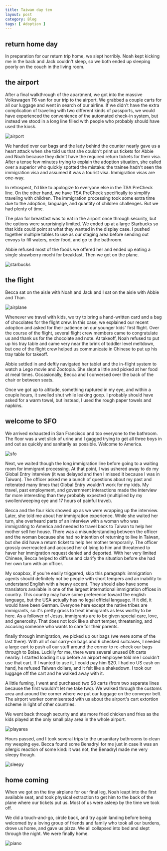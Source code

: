 ```yaml
---
title: Taiwan day ten
layout: post
category: Blog
tags: [ Adoption ]
---
```


## return home day
In preparation for our return trip home, we slept horribly. Noah kept kicking me in the back and Jack couldn't sleep, so we both ended up sleeping poorly on the couch in the living room.

<!-- more -->
## the airport
After a final walkthrough of the apartment, we got into the massive Volkswagen T6 van for our trip to the airport. We grabbed a couple carts for all our luggage and went in search of our airline. If we didn't have the extra complication of traveling with two different kinds of passports, we would have experienced the convenience of the automated check-in system, but instead we stood in a long line filled with people who probably should have used the kiosk.

![airport](https://lh3.googleusercontent.com/pw/AJFCJaUKHTmn4wPBlF_0a_vH6iQR7bcUVRcxwKIdqhJ_NqIGlb2Dy2AkfhkkVY-IuR03ryiYACa65fJUo-nUzruigWBNwjkBU_md0nsKd4XlhKbZVgmfHCPBc9BT_aV0E6eJhjHBWjiUV3HR4_mXa7rqVFAHlA=w1204-h903-s-no?authuser=0)

We handed over our bags and the lady behind the counter nearly gave us a heart attack when she told us that she couldn't print us tickets for Abbie and Noah because they didn't have the required return tickets for their visa. After a tense few minutes trying to explain the adoption situation, she called over a superior who quickly spotted the mistake: the trainee hadn't seen the immigration visa and assumed it was a tourist visa. Immigration visas are one-way.

In retrospect, I'd like to apologize to everyone else in the TSA PreCheck line. On the other hand, we have TSA PreCheck specifically to simplify traveling with children. The immigration processing took some extra time due to the adoption, language, and quantity of children challenges. But we had plenty of time.

The plan for breakfast was to eat in the airport once through security, but the options were surprisingly limited. We ended up at a large Starbucks so that kids could point at what they wanted in the display case. I pushed together multiple tables to use as our staging area before sending out envoys to fill waters, order food, and go to the bathroom.

Abbie refused most of the foods we offered her and ended up eating a single strawberry mochi for breakfast. Then we got on the plane.

![starbucks](https://lh3.googleusercontent.com/pw/AJFCJaVkTi2heUs7aJY-QHDc_i_FWFna7pAHWBzVYG-TB7irSHuOgwINQiGRMrwgqseG3zEd9Vxh_9ExHtxjb9zWvgjzpfYlLGSRNQwJ6kREth1WmcVQNnaQVymlnrhrBmP6x3a05o-fZdBWPnAB-xh-EScZyg=w1199-h903-s-no?authuser=0)

## the flight
Becca sat on the aisle with Noah and Jack and I sat on the aisle with Abbie and Than.

![airplane](https://lh3.googleusercontent.com/pw/AJFCJaUDcb9y0hhB41WCQVO2Rrgr922XB1Ynjqa9nNfnuMHzUJD5MplqWRgW9g2PnQrw6NBVerPBBl9wbmc4r2P3tM0-wUspaBfrgYF9zedsYVjVYWIWDUPUOx-rEtHDq6HlH1VtkwtrbJSlCxWzQkX96raBEQ=w1204-h903-s-no?authuser=0)

Whenever we travel with kids, we try to bring a hand-written card and a bag of chocolates for the flight crew. In this case, we explained our recent adoption and asked for their patience on our younger kids' first flight. Over the course of the flight, several flight crew members came to congratulate us and thank us for the chocolate and note. At takeoff, Noah refused to put up his tray table and came very near the brink of toddler level meltdown, but one of the flight crew helped us communicate in Chinese to put up his tray table for takeoff.

Abbie settled in and deftly navigated her tablet and the in-flight system to watch a Lego movie and Zootopia. She slept a little and picked at her food at meal times. Occasionally, Becca and I conversed over the back of the chair or between seats.

Once we got up to altitude, something ruptured in my eye, and within a couple hours, it swelled shut while leaking goop. I probably should have asked for a warm towel, but instead, I used the rough paper towels and napkins.

## welcome to SFO
We arrived exhausted in San Francisco and too everyone to the bathroom. The floor was a wet slick of urine and I gagged trying to get all three boys in and out as quickly and sanitarily as possible. Welcome to America.

![sfo](https://lh3.googleusercontent.com/pw/AJFCJaV-0kNZ8MadSp8kT_wYwGSZ4iZWj2xhbfAB4HZkrmawL7vUi4tvUcqk2MnV_iJYbNvZK9Z0ZpNeK-bpA_3LW4vFSA7KTn-bH4QLUsAm-TRpqDUxIj_LwbxU_bSPGUJL6rDp56VCyO1xJ2HZAijLUJrOGw=w1204-h903-s-no?authuser=0)

Next, we waited though the long immigration line before going to a waiting room for immigrant processing. At that point, I was ushered away to do my Global Entry interview (it was delayed and then I missed it because I was in Taiwan). The officer asked me a bunch of questions about my past and reiterated many times that Global Entry wouldn't work for my kids. My travel, past employment, and government interactions made the interview far more interesting than they probably expected (multiplied by my swollen/weeping eye and 17 hours of painful travel).

Becca and the four kids showed up as we were wrapping up the interview. Later, she told me about her immigration experience. While she waited her turn, she overheard parts of an interview with a woman who was immigrating to America and needed to travel back to Taiwan to help her mother sell her house. There was a misunderstanding between the officer and the woman because she had no intention of returning to live in Taiwan, but she did have a return ticket to help her mother temporarily. The officer grossly overreacted and accused her of lying to him and threatened to haver her immigration request denied and deported. With her very limited Chinese, Becca helped to diffuse and clarify the situation before she had her own turn with an officer.

My soapbox, if you're easily triggered, skip this paragraph: immigration agents should definitely not be people with short tempers and an inability to understand English with a heavy accent. They should also have some translators available in one of the largest international immigration offices in country. This country may have some preference toward the english language, but the USA actually has no legal official language. If it did, it would have been German. Everyone here except the native tribes are immigrants, so it's pretty gross to treat immigrants as less worthy to be here. As a follower of Jesus, immigrants are to be given special care, love, and generosity. That does not look like a short temper, threatening, and accusing someone who wants to care for their parents.

finally through immigration, we picked up our bags (we were some of the last there). With all of our carry-on bags and 6 checked suitcases, I needed a large cart to push all our stuff around the corner to re-check our bags through to Boise. Luckily for me, there were several unused 8ft carts nearby. I started loading it up before an airport employee told me I couldn't use that cart. If I wanted to use it, I could pay him $20. I had no US cash on hand, he refused Taiwan dollars, and it felt like a shakedown. I took our luggage off the cart and he walked away with it. 

A little fuming, I went and purchased two $8 carts (from two separate lines because the first wouldn't let me take two). We walked through the customs area and around the corner where we put our luggage on the conveyor belt. The airport worker commiserated with us about the airport's cart extortion scheme in light of other countries.

We went back through security and ate more fried chicken and fries as the kids played at the only small play area in the whole airport.

![playarea](https://lh3.googleusercontent.com/pw/AJFCJaV2SuOuiYg8oiSZwmN1jKr8yI0tHCNTiklFXVn94oXGOKZokyL40gDw4aljK0cT5eVY3KwpPc6gjAUoYegq-NWkGhNOm0Yr7dNlQtgmEowUYHho4N4tAZ1XQ0aBxuScbhb8v22RHPuDTjjgOXueB9W8Ig=w1199-h903-s-no?authuser=0)

Hours passed, and I took several trips to the unsanitary bathrooms to clean my weeping eye. Becca found some Benadryl for me just in case it was an allergic reaction of some kind: it was not, the Benadryl made me very sleepy though.

![sleepy](https://lh3.googleusercontent.com/pw/AJFCJaU68SBtWzQqDm2Xt94DbXOYb55QjQl1SYiJ4g3_6ryDFmj-SyuGD5JKCNMm__6ZfxU_HzTd91JyE_rNtiwYaNvY0sRcJV1KcCZuI8x9fHmeir88fd1qkEFxq5QEK0GoS49ytw0M61Yr6dr47r5DKnlk0A=w1204-h903-s-no?authuser=0)

## home coming
When we got on the tiny airplane for our final leg, Noah leapt into the first available seat, and took physical extraction to get him to the back of the plane where our tickets put us. Most of us were asleep by the time we took off.

We did a touch-and-go, circle back, and try again landing before being welcomed by a loving group of friends and family who took all our burdens, drove us home, and gave us pizza. We all collapsed into bed and slept through the night. We were finally home.

![piano](https://lh3.googleusercontent.com/pw/AJFCJaXE50s4nOiXl-x7Ssl6WNXX2SvOXU33bmAP7f-5Z_x1kvxnEw2Ta_dCUIUPYgpcvtoXZgnUmlmIwF37N7Ketdo7V66b9iPxPCVmkXwg9dzwdxgs1xC-uiDlb1unAXFXlwuslXxnfDtfJ6LJnJvOEEA8vA=w1199-h903-s-no?authuser=0)
